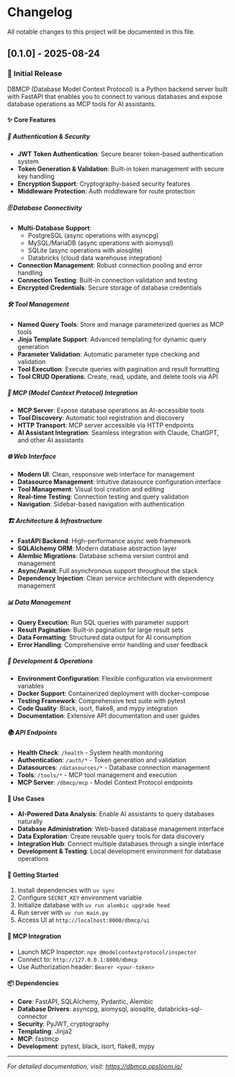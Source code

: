 # Changelog

All notable changes to this project will be documented in this file.

## [0.1.0] - 2025-08-24

### 🚀 Initial Release

DBMCP (Database Model Context Protocol) is a Python backend server built with FastAPI that enables you to connect to various databases and expose database operations as MCP tools for AI assistants.

#### ✨ Core Features

##### 🔐 Authentication & Security
- **JWT Token Authentication**: Secure bearer token-based authentication system
- **Token Generation & Validation**: Built-in token management with secure key handling
- **Encryption Support**: Cryptography-based security features
- **Middleware Protection**: Auth middleware for route protection

##### 🗄️ Database Connectivity
- **Multi-Database Support**: 
  - PostgreSQL (async operations with asyncpg)
  - MySQL/MariaDB (async operations with aiomysql)
  - SQLite (async operations with aiosqlite)
  - Databricks (cloud data warehouse integration)
- **Connection Management**: Robust connection pooling and error handling
- **Connection Testing**: Built-in connection validation and testing
- **Encrypted Credentials**: Secure storage of database credentials

##### 🛠️ Tool Management
- **Named Query Tools**: Store and manage parameterized queries as MCP tools
- **Jinja Template Support**: Advanced templating for dynamic query generation
- **Parameter Validation**: Automatic parameter type checking and validation
- **Tool Execution**: Execute queries with pagination and result formatting
- **Tool CRUD Operations**: Create, read, update, and delete tools via API

##### 🔌 MCP (Model Context Protocol) Integration
- **MCP Server**: Expose database operations as AI-accessible tools
- **Tool Discovery**: Automatic tool registration and discovery
- **HTTP Transport**: MCP server accessible via HTTP endpoints
- **AI Assistant Integration**: Seamless integration with Claude, ChatGPT, and other AI assistants

##### 🌐 Web Interface
- **Modern UI**: Clean, responsive web interface for management
- **Datasource Management**: Intuitive datasource configuration interface
- **Tool Management**: Visual tool creation and editing
- **Real-time Testing**: Connection testing and query validation
- **Navigation**: Sidebar-based navigation with authentication

##### 🏗️ Architecture & Infrastructure
- **FastAPI Backend**: High-performance async web framework
- **SQLAlchemy ORM**: Modern database abstraction layer
- **Alembic Migrations**: Database schema version control and management
- **Async/Await**: Full asynchronous support throughout the stack
- **Dependency Injection**: Clean service architecture with dependency management

##### 📊 Data Management
- **Query Execution**: Run SQL queries with parameter support
- **Result Pagination**: Built-in pagination for large result sets
- **Data Formatting**: Structured data output for AI consumption
- **Error Handling**: Comprehensive error handling and user feedback

##### 🔧 Development & Operations
- **Environment Configuration**: Flexible configuration via environment variables
- **Docker Support**: Containerized deployment with docker-compose
- **Testing Framework**: Comprehensive test suite with pytest
- **Code Quality**: Black, isort, flake8, and mypy integration
- **Documentation**: Extensive API documentation and user guides

##### 📚 API Endpoints
- **Health Check**: `/health` - System health monitoring
- **Authentication**: `/auth/*` - Token generation and validation
- **Datasources**: `/datasources/*` - Database connection management
- **Tools**: `/tools/*` - MCP tool management and execution
- **MCP Server**: `/dbmcp/mcp` - Model Context Protocol endpoints

#### 🎯 Use Cases
- **AI-Powered Data Analysis**: Enable AI assistants to query databases naturally
- **Database Administration**: Web-based database management interface
- **Data Exploration**: Create reusable query tools for data discovery
- **Integration Hub**: Connect multiple databases through a single interface
- **Development & Testing**: Local development environment for database operations

#### 🚀 Getting Started
1. Install dependencies with `uv sync`
2. Configure `SECRET_KEY` environment variable
3. Initialize database with `uv run alembic upgrade head`
4. Run server with `uv run main.py`
5. Access UI at `http://localhost:8000/dbmcp/ui`

#### 🔗 MCP Integration
- Launch MCP Inspector: `npx @modelcontextprotocol/inspector`
- Connect to: `http://127.0.0.1:8000/dbmcp`
- Use Authorization header: `Bearer <your-token>`

#### 📦 Dependencies
- **Core**: FastAPI, SQLAlchemy, Pydantic, Alembic
- **Database Drivers**: asyncpg, aiomysql, aiosqlite, databricks-sql-connector
- **Security**: PyJWT, cryptography
- **Templating**: Jinja2
- **MCP**: fastmcp
- **Development**: pytest, black, isort, flake8, mypy

---

*For detailed documentation, visit: https://dbmcp.opsloom.io/*

